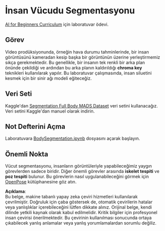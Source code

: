 # İnsan Vücudu Segmentasyonu

[AI for Beginners Curriculum](https://github.com/microsoft/ai-for-beginners) için laboratuvar ödevi.

## Görev

Video prodüksiyonunda, örneğin hava durumu tahminlerinde, bir insan görüntüsünü kameradan kesip başka bir görüntünün üzerine yerleştirmemiz sıkça gerekmektedir. Bu genellikle, bir insanın tek renkli bir arka plan önünde çekildiği ve ardından bu arka planın kaldırıldığı **chroma key** teknikleri kullanılarak yapılır. Bu laboratuvar çalışmasında, insan siluetini kesmek için bir sinir ağı modeli eğiteceğiz.

## Veri Seti

Kaggle'dan [Segmentation Full Body MADS Dataset](https://www.kaggle.com/datasets/tapakah68/segmentation-full-body-mads-dataset) veri setini kullanacağız. Veri setini Kaggle'dan manuel olarak indirin.

## Not Defterini Açma

Laboratuvara [BodySegmentation.ipynb](../../../../../../lessons/4-ComputerVision/12-Segmentation/lab/BodySegmentation.ipynb) dosyasını açarak başlayın.

## Önemli Nokta

Vücut segmentasyonu, insanların görüntüleriyle yapabileceğimiz yaygın görevlerden sadece biridir. Diğer önemli görevler arasında **iskelet tespiti** ve **poz tespiti** bulunur. Bu görevlerin nasıl uygulanabileceğini görmek için [OpenPose](https://github.com/CMU-Perceptual-Computing-Lab/openpose) kütüphanesine göz atın.

**Açıklama**:  
Bu belge, makine tabanlı yapay zeka çeviri hizmetleri kullanılarak çevrilmiştir. Doğruluk için çaba göstersek de, otomatik çevirilerin hatalar veya yanlışlıklar içerebileceğini lütfen dikkate alınız. Orijinal belge, kendi dilinde yetkili kaynak olarak kabul edilmelidir. Kritik bilgiler için profesyonel insan çevirisi önerilmektedir. Bu çevirinin kullanılması sonucunda ortaya çıkabilecek yanlış anlamalar veya yanlış yorumlamalardan sorumlu değiliz.
